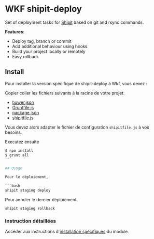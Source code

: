 # WKF shipit-deploy

Set of deployment tasks for [Shipit](https://github.com/shipitjs/shipit) based on git and rsync commands.

**Features:**

- Deploy tag, branch or commit
- Add additional behaviour using hooks
- Build your project locally or remotely
- Easy rollback

## Install

Pour installer la version spécifique de shipit-deploy à Wkf, vous devez :

Copier coller les fichiers suivants à la racine de votre projet:

- [bower.json](https://github.com/wolters-kluwer-france/shipit-deploy/wkf/bower.json)
- [Gruntfile.js](https://github.com/wolters-kluwer-france/shipit-deploy/wkf/Gruntfile.js)
- [package.json](https://github.com/wolters-kluwer-france/shipit-deploy/wkf/package.json)
- [shipitfile.js](https://github.com/wolters-kluwer-france/shipit-deploy/wkf/shipitfile.js)

Vous devez alors adapter le fichier de configuration `shipitfile.js` à vos besoins.

Executez ensuite 

```bash
$ npm install
$ grunt all
`̀

## Usage

Pour le déploiement, 

```bash
shipit staging deploy
```

Pour annuler le dernier déploiement, 

```bash
shipit staging rollback
```


### Instruction détaillées

Accéder aux instructions d'[installation spécifiques](https://github.com/wolters-kluwer-france/INSTALL.md) du module.